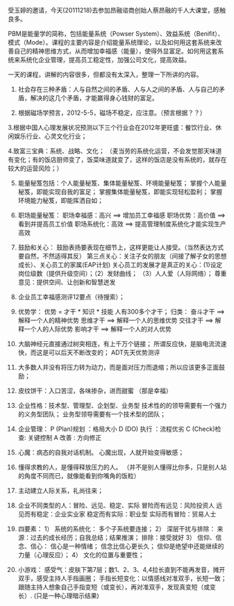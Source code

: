 <!---
markmeta_author: wongoo
markmeta_date: 2011-12-19 06:01:28
slug: PBM
markmeta_title: 财富能量学PBM个人盈利系统随堂笔记
wordpress_id: 187
markmeta_categories: Knowledge
markmeta_tags: Economics,PBM,能量学,财富
-->

受玉婷的邀请，今天(20111218)去参加昂融谘商创始人蔡昂融的千人大课堂，感触良多。

PBM是能量学的简称，包括能量系统（Powser System）、效益系统（Benifit）、模式（Mode）。课程的主要内容是介绍能量系统理论，以及如何用这套系统来改善自己的精神思维方式，从而增加幸福感（能量），使得外显富足。如何用这套系统来系统化企业管理，提高员工稳定性，加强公司文化，提高效益。

一天的课程，讲解的内容很多，但都没有太深入，整理一下所讲的内容。

1. 社会存在三种矛盾：人与自然之间的矛盾、人与人之间的矛盾、人与自己的矛盾，解决的这几个矛盾，才能赢得身心钱财的富足。

2. 根据磁场学预言，2012-5-5，磁场不稳定，应注意。（预言根据？？）

3.根据中国人心理发展状况预测以下三个行业会在2012年更旺盛：餐饮行业、休闲娱乐行业、心灵文化行业；

4.致富三宝典：系统、战略、文化；
     （麦当劳的系统化运营，不会发觉那天味道有变化；有的饭店厨师变了，饭菜味道就变了，这样的饭店是没有系统的，就存在较大的运营风险；）

5. 能量秘笈包括：个人能量秘笈、集体能量秘笈、环境能量秘笈；
      掌握个人能量秘笈，即能实现自我的富足；
      掌握集体能量秘笈，即能实现轻松盈利；
      掌握环境能力秘笈，即能挥洒自如；
      
6. 职场能量秘笈：
      职场幸福感：高兴  ==> 增加员工幸福感
      职场优势：高价值  ==> 看到并提高员工价值
      职场系统化：高效  ==> 提高管理制度系统化才能实现生产高效
      
7. 鼓励和关心：
      鼓励表扬要表现在细节上，这样更能让人接受。（当然表达方式要自然，不然适得其反）
      第三点关心：关注子女的朋友（间接了解子女的思想成长）、关心员工的家属(EAP计划)
      关心员工的发展才是真正的关心：(1)设定岗位级数（提供升级空间）；（2）发财曲线； （3）人人爱（人际网络）；
      尊重意见：提供空间、让创新和智慧迸发

8. 企业员工幸福感测评12要点（待搜索）；

9. 优势学：
    优势 = 才干 * 知识 * 技能
    人有300多个才干；
    归类：
        奋斗才干 ==> 解释一个人的精神优势
        思维才干 ==> 解释一个人的思维优势
        交往才干 ==> 解释一个人的人际优势
        影响才干 ==> 解释一个人的对人优势

10. 大脑神经元直接通过树突相连，有上千万个链接； 所谓反应快，是脑电流流速快，而这是可以后天不断改变的；
     ADT先天优势测评

11. 大多数人并没有将压力转为动力，而是面对压力而退缩；所以应该更多正面鼓励；

12. 皮纹饼干：入口苦涩，各味掺杂，进而甜蜜 （那是幸福）

13. 企业性格：技术型、管理型、企划型、业务型
    技术性的的领导需要有一个强力的义务型团队；
    业务型领导需要有一个技术型的团队；
    
14. 企业管理：
    P (Plan)规划 ：格局大小
    D (DO)  执行 ：流程优劣
    C (Check)检查: 关键控制
    A       改善 : 方向修正
    
15. 心魔：病态的自我对话机制。 心魔出现，人就开始变得敏感；

16. 懂得求教的人，是懂得释放压力的人。 （并不是别人懂得比你多，只是别人站的角度不同而已，就像能看到你嘴角的饭粒）

17. 主动建立人际关系，礼尚往来；

18. 企业不同类型的人：冒险、远见、稳定、实际
     冒险而有远见：风险投资人
     远见而有稳定：企业实业家
     稳定而有实际：职业型
     实际而有冒险：贸易人士
    
19. 四要素：
    1） 系统的系统化： 多个子系统要连接；
    2） 深层干扰与排除：
        来源：过去的成长经历；自我总结；结果推演；
        排除：接受就好
    3） 信仰、信念、信心：
        信心是一种情绪；
        信念比信心更长久；
        信仰是绝望中还能继续的力量（心理反应）；
    4） 文化的位置与重要性；
    
20. 小游戏：
    感受气：皮肤下第7层；数1、2、3、4,4拉长直到不能再发音，摊开双手，感受主持人手指画圈；
    手指长短变化：以情感线对准双手，长短一致；跟随主持人想象自己手指变短（或变长），再对准双手，发现真变短（或变长）. (只是一种心理暗示结果)
